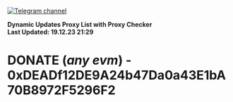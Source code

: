 [![Telegram channel](https://img.shields.io/endpoint?url=https://runkit.io/damiankrawczyk/telegram-badge/branches/master?url=https://t.me/n4z4v0d)](https://t.me/n4z4v0d) 

**Dynamic Updates Proxy List with Proxy Checker**  
**Last Updated: 19.12.23 21:29**

# DONATE (_any evm_) - 0xDEADf12DE9A24b47Da0a43E1bA70B8972F5296F2
